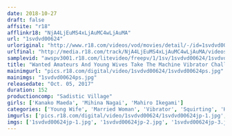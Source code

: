 ```yaml
---
date: 2018-10-27
draft: false
affsite: "r18"
afflinkr18: "NjA4LjEuMS4xLjAuMC4wLjAuMA"
url: "1svdvd00624"
urloriginal: "http://www.r18.com/videos/vod/movies/detail/-/id=1svdvd00624"
urlfinal: "http://media.r18.com/track/NjA4LjEuMS4xLjAuMC4wLjAuMA/videos/vod/movies/detail/-/id=1svdvd00624"
samplevid: "awspv3001.r18.com/litevideo/freepv/1/1sv/1svdvd00624/1svdvd00624_dmb_w.mp4"
title: "Wanted Amateurs And Young Wives Take The Machine Vibrator Challenge! If You Can Avoid Squirting All The Way To The End, You Win 1 Million Yen! If You Lose, It's Punishment Sex!"
mainimgurl: "pics.r18.com/digital/video/1svdvd00624/1svdvd00624ps.jpg"
mainimgs: "1svdvd00624ps.jpg"
releasedate: "Oct. 05, 2017"
duration: 152
productioncomp: "Sadistic Village"
girls: ['Kanako Maeda', 'Mihina Nagai', 'Mahiro Ikegami']
categories: ['Young Wife', 'Married Woman', 'Vibrator', 'Squirting', 'Hi-Def']
imgurls: ['pics.r18.com/digital/video/1svdvd00624/1svdvd00624jp-1.jpg', 'pics.r18.com/digital/video/1svdvd00624/1svdvd00624jp-2.jpg', 'pics.r18.com/digital/video/1svdvd00624/1svdvd00624jp-3.jpg', 'pics.r18.com/digital/video/1svdvd00624/1svdvd00624jp-4.jpg', 'pics.r18.com/digital/video/1svdvd00624/1svdvd00624jp-5.jpg', 'pics.r18.com/digital/video/1svdvd00624/1svdvd00624jp-6.jpg', 'pics.r18.com/digital/video/1svdvd00624/1svdvd00624jp-7.jpg', 'pics.r18.com/digital/video/1svdvd00624/1svdvd00624jp-8.jpg', 'pics.r18.com/digital/video/1svdvd00624/1svdvd00624jp-9.jpg', 'pics.r18.com/digital/video/1svdvd00624/1svdvd00624jp-10.jpg', 'pics.r18.com/digital/video/1svdvd00624/1svdvd00624jp-11.jpg', 'pics.r18.com/digital/video/1svdvd00624/1svdvd00624jp-12.jpg', 'pics.r18.com/digital/video/1svdvd00624/1svdvd00624jp-13.jpg', 'pics.r18.com/digital/video/1svdvd00624/1svdvd00624jp-14.jpg', 'pics.r18.com/digital/video/1svdvd00624/1svdvd00624jp-15.jpg', 'pics.r18.com/digital/video/1svdvd00624/1svdvd00624jp-16.jpg', 'pics.r18.com/digital/video/1svdvd00624/1svdvd00624jp-17.jpg', 'pics.r18.com/digital/video/1svdvd00624/1svdvd00624jp-18.jpg', 'pics.r18.com/digital/video/1svdvd00624/1svdvd00624jp-19.jpg', 'pics.r18.com/digital/video/1svdvd00624/1svdvd00624jp-20.jpg']
imgs: ['1svdvd00624jp-1.jpg', '1svdvd00624jp-2.jpg', '1svdvd00624jp-3.jpg', '1svdvd00624jp-4.jpg', '1svdvd00624jp-5.jpg', '1svdvd00624jp-6.jpg', '1svdvd00624jp-7.jpg', '1svdvd00624jp-8.jpg', '1svdvd00624jp-9.jpg', '1svdvd00624jp-10.jpg', '1svdvd00624jp-11.jpg', '1svdvd00624jp-12.jpg', '1svdvd00624jp-13.jpg', '1svdvd00624jp-14.jpg', '1svdvd00624jp-15.jpg', '1svdvd00624jp-16.jpg', '1svdvd00624jp-17.jpg', '1svdvd00624jp-18.jpg', '1svdvd00624jp-19.jpg', '1svdvd00624jp-20.jpg']
---
```

